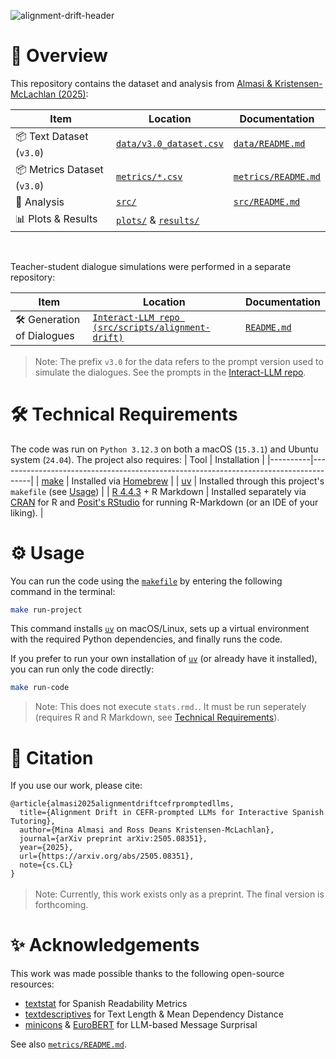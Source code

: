 ![alignment-drift-header](https://github.com/user-attachments/assets/724bb5fd-613f-4dac-8c4e-a980504dd388)


# 🚀 Overview  
This repository contains the dataset and analysis from [Almasi & Kristensen-McLachlan (2025)](https://arxiv.org/abs/2505.08351):

| Item                    | Location                                      | Documentation                   |
|-------------------------|--------------------------------------------------------|--------------------------------|
| 📦 Text Dataset (`v3.0`)       | [`data/v3.0_dataset.csv`](data/v3.0_dataset.csv) | [`data/README.md`](data/README.md)         |
| 📦 Metrics Dataset (`v3.0`)       | [`metrics/*.csv`](metrics) | [`metrics/README.md`](data/README.md)         |
| 🧪 Analysis               | [`src/`](src/)                                | [`src/README.md`](src/README.md)           |
| 📊 Plots & Results        | [`plots/`](plots/) & [`results/`](results/) |        |

<br>

Teacher-student dialogue simulations were performed in a separate repository:

| Item                    | Location                                                  | Documentation                         |
|-------------------------|-----------------------------------------------------------|------------------------------------|
| 🛠️ Generation of Dialogues | [`Interact-LLM repo (src/scripts/alignment-drift)`](https://github.com/INTERACT-LLM/Interact-LLM) | [`README.md`](https://github.com/INTERACT-LLM/Interact-LLM#readme) |


<div style="margin-top: 1.2em;"></div> <!-- 1.2em before notes, 2em before new headings -->

> Note: The prefix `v3.0` for the data refers to the prompt version used to simulate the dialogues. See the prompts in the [Interact-LLM repo](https://github.com/INTERACT-LLM/Interact-LLM/blob/main/configs/prompts/v3.0.toml).

<div style="margin-top: 2.2em;"></div>

# 🛠️ Technical Requirements
The code was run on `Python 3.12.3` on both a macOS (`15.3.1`) and Ubuntu system (`24.04`). The project also requires:
| Tool     | Installation                                                                 |
|----------|--------------------------------------------------------------------------------------|
| [make](https://www.gnu.org/software/make/manual/make.html) | Installed via [Homebrew](https://formulae.brew.sh/formula/make)                  |
| [uv](https://docs.astral.sh/uv/)                         | Installed through this project's `makefile` (see [Usage](#usage))                 |
| [R 4.4.3](https://cran.r-project.org/bin/macosx/big-sur-arm64/base/) + R Markdown           | Installed separately via [CRAN](https://cran.r-project.org/bin/macosx/big-sur-arm64/base) for R and [Posit's RStudio](https://docs.posit.co/previous-versions/rstudio.html#section-1) for running R-Markdown (or an IDE of your liking).                                |

<div style="margin-top: 2.2em;"></div>
<a name="usage"></a>

# ⚙️ Usage
You can run the code using the [`makefile`](makefile) by entering the following command in the terminal:
```bash
make run-project
```

This command installs [`uv`](https://docs.astral.sh/uv/) on macOS/Linux, sets up a virtual environment with the required Python dependencies, and finally runs the code.

If you prefer to run your own installation of [`uv`](https://docs.astral.sh/uv/) (or already have it installed), you can run only the code directly:
```bash
make run-code
```

<div style="margin-top: 1.2m;"></div>

> Note: This does not execute `stats.rmd.`. It must be run seperately (requires R and R Markdown, see [Technical Requirements](#️-technical-requirements)).

<div style="margin-top: 2.2em;"></div>


# 📝 Citation 
If you use our work, please cite:

```
@article{almasi2025alignmentdriftcefrpromptedllms,
  title={Alignment Drift in CEFR-prompted LLMs for Interactive Spanish Tutoring}, 
  author={Mina Almasi and Ross Deans Kristensen-McLachlan},
  journal={arXiv preprint arXiv:2505.08351},
  year={2025},
  url={https://arxiv.org/abs/2505.08351},
  note={cs.CL}
}
```

<div style="margin-top: 1.2em;"></div>

> Note: Currently, this work exists only as a preprint. The final version is forthcoming.


<div style="margin-top: 2.2em;"></div>

# ✨ Acknowledgements
This work was made possible thanks to the following open-source resources:

- [textstat](https://textstat.org/) for Spanish Readability Metrics
- [textdescriptives](https://hlasse.github.io/TextDescriptives/#citation) for Text Length & Mean Dependency Distance
- [minicons](https://github.com/kanishkamisra/minicons?tab=readme-ov-file#citation) & [EuroBERT](https://huggingface.co/EuroBERT/EuroBERT-210m#citation) for LLM-based Message Surprisal

See also [`metrics/README.md`](metrics/README.md).